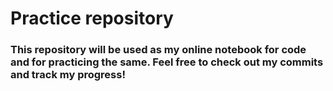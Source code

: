 # Practice repository

### This repository will be used as my online notebook for code and for practicing the same. Feel free to check out my commits and track my progress!
